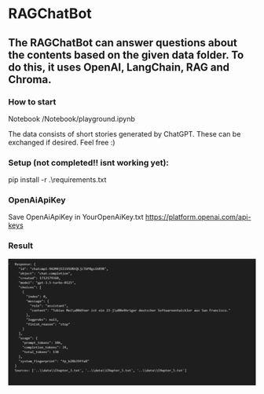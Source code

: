 # RAGChatBot

## The RAGChatBot can answer questions about the contents based on the given data folder. To do this, it uses OpenAI, LangChain, RAG and Chroma.

### How to start 
Notebook /Notebook/playground.ipynb

The data consists of short stories generated by ChatGPT. These can be exchanged if desired. Feel free :)

### Setup (not completed!! isnt working yet):
pip install -r .\requirements.txt

### OpenAiApiKey
Save OpenAiApiKey in YourOpenAiKey.txt
https://platform.openai.com/api-keys


### Result
![result](image.png)